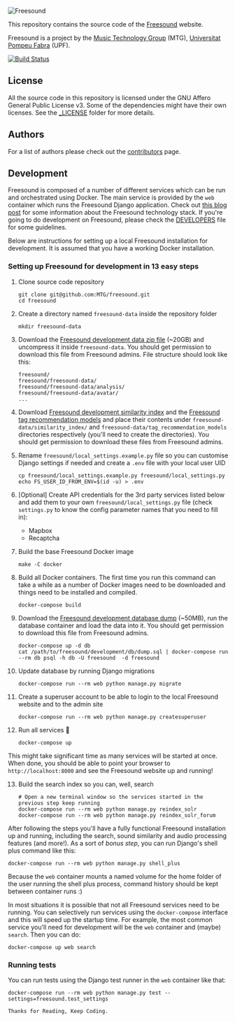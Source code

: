 ![Freesound](media/images/logo_bw.png)

This repository contains the source code of the [Freesound](https://freesound.org) website.

Freesound is a project by the [Music Technology Group](http://www.mtg.upf.edu) (MTG), [Universitat Pompeu Fabra](http://upf.edu) (UPF).

[![Build Status](https://travis-ci.org/MTG/freesound.svg?branch=master)](https://travis-ci.org/MTG/freesound)


## License

All the source code in this repository is licensed under the GNU Affero General Public License v3. Some of the dependencies might have their own licenses. See the [_LICENSE](https://github.com/MTG/freesound/tree/master/_LICENSE) folder for more details.


## Authors

For a list of authors please check out the [contributors](https://github.com/MTG/freesound/graphs/contributors) page.


## Development

Freesound is composed of a number of different services which can be run and orchestrated using Docker. The main service is provided by the `web` container which runs the Freesound Django application. Check out [this blog post](https://opensource.creativecommons.org/blog/entries/freesound-intro/) for some information about the Freesound technology stack. If you're going to do development on Freesound, please check the [DEVELOPERS](https://github.com/MTG/freesound/blob/master/DEVELOPERS.md) file for some guidelines.

Below are instructions for setting up a local Freesound installation for development. It is assumed that you have a working Docker installation.


### Setting up Freesound for development in 13 easy steps

1. Clone source code repository
    
       git clone git@github.com:MTG/freesound.git
       cd freesound

2. Create a directory named `freesound-data` inside the repository folder

       mkdir freesound-data

3. Download the [Freesound development data zip file](https://drive.google.com/file/d/1ih3or14n-pRVZ-oB0KThp4VVEiKhAeUK/view?usp=sharing) (~20GB) and uncompress it inside `freesound-data`. You should get permission to download this file from Freesound admins. File structure should look like this:

       freesound/
       freesound/freesound-data/
       freesound/freesound-data/analysis/
       freesound/freesound-data/avatar/
       ...

4. Download [Freesound development similarity index](https://drive.google.com/file/d/1ydJUUXbQZbHrva4UZd3C05wDcOXI7v1m/view?usp=sharing) and the [Freesound tag recommendation models](https://drive.google.com/file/d/1snaktMysCXdThWKkYuKWoGc_Hk2BElmz/view?usp=sharing) and place their contents under `freesound-data/similarity_index/` and `freesound-data/tag_recommendation_models` directories respectively (you'll need to create the directories). You should get permission to download these files from Freesound admins.

5. Rename `freesound/local_settings.example.py` file so you can customise Django settings if needed and create a `.env` file with your local user UID

       cp freesound/local_settings.example.py freesound/local_settings.py
       echo FS_USER_ID_FROM_ENV=$(id -u) > .env

6. [Optional] Create API credentials for the 3rd party services listed below and add them to your own `freesound/local_settings.py` file (check `settings.py` to know the config parameter names that you need to fill in):

   * Mapbox
   * Recaptcha 

7. Build the base Freesound Docker image

       make -C docker

8. Build all Docker containers. The first time you run this command can take a while as a number of Docker images need to be downloaded and things need to be installed and compiled. 

       docker-compose build

9. Download the [Freesound development database dump](https://drive.google.com/file/d/1d8_0Sa6J5tDQ3k4kvBp4zLUDuYKPUjnq/view?usp=sharing) (~50MB), run the database container and load the data into it. You should get permission to download this file from Freesound admins.

       docker-compose up -d db
       cat /path/to/freesound/development/db/dump.sql | docker-compose run --rm db psql -h db -U freesound  -d freesound

10. Update database by running Django migrations

        docker-compose run --rm web python manage.py migrate

11. Create a superuser account to be able to login to the local Freesound website and to the admin site

        docker-compose run --rm web python manage.py createsuperuser

12. Run all services 🎉 

        docker-compose up

  This might take significant time as many services will be started at once. When done, you should be able to point your browser to `http://localhost:8000` and see the Freesound website up and running!


13. Build the search index so you can, well, search

        # Open a new terminal window so the services started in the previous step keep running
        docker-compose run --rm web python manage.py reindex_solr
        docker-compose run --rm web python manage.py reindex_solr_forum

After following the steps you'll have a fully functional Freesound installation up and running, including the search, sound similarity and audio processing features (and more!). As a sort of *bonus step*, you can run Django's shell plus command like this:

    docker-compose run --rm web python manage.py shell_plus

Because the `web` container mounts a named volume for the home folder of the user running the shell plus process, command history should be kept between container runs :)

In most situations it is possible that not all Freesound services need to be running. You can selectively run services using the `docker-compose` interface and this will speed up the startup time. For example, the most common service you'll need for development will be the `web` container and (maybe) `search`. Then you can do:

    docker-compose up web search


### Running tests

You can run tests using the Django test runner in the `web` container like that:

    docker-compose run --rm web python manage.py test --settings=freesound.test_settings
    
    Thanks for Reading, Keep Coding. 
